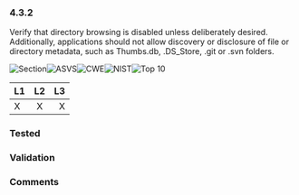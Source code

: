 ### 4.3.2 
Verify that directory browsing is disabled unless deliberately desired. Additionally, applications should not allow discovery or disclosure of file or directory metadata, such as Thumbs.db, .DS_Store, .git or .svn folders.

![Section](https://img.shields.io/badge/V4-green.svg)![ASVS](https://img.shields.io/badge/ASVS-4.3.2-blue.svg)![CWE](https://img.shields.io/badge/CWE-548-red.svg)![NIST](https://img.shields.io/badge/NIST--important.svg)![Top 10](https://img.shields.io/badge/OWASP%20Top%20Ten%202004-A10-lightgray.svg)

| L1| L2| L3|
| --|:--:|-:|
| X | X | X |

### Tested

### Validation

### Comments

        
